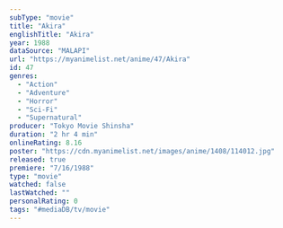 ```yaml
---
subType: "movie"
title: "Akira"
englishTitle: "Akira"
year: 1988
dataSource: "MALAPI"
url: "https://myanimelist.net/anime/47/Akira"
id: 47
genres: 
  - "Action"
  - "Adventure"
  - "Horror"
  - "Sci-Fi"
  - "Supernatural"
producer: "Tokyo Movie Shinsha"
duration: "2 hr 4 min"
onlineRating: 8.16
poster: "https://cdn.myanimelist.net/images/anime/1408/114012.jpg"
released: true
premiere: "7/16/1988"
type: "movie"
watched: false
lastWatched: ""
personalRating: 0
tags: "#mediaDB/tv/movie"
---
```

